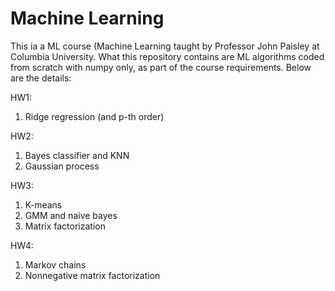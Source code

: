 # Machine Learning
This ia a ML course (Machine Learning taught by Professor John Paisley at Columbia University. What this repository contains are ML algorithms coded from scratch with numpy only, as part of the course requirements. Below are the details:

HW1:
1. Ridge regression (and p-th order)

HW2:
1. Bayes classifier and KNN
2. Gaussian process

HW3:
1. K-means
2. GMM and naive bayes
3. Matrix factorization

HW4: 
1. Markov chains
2. Nonnegative matrix factorization
